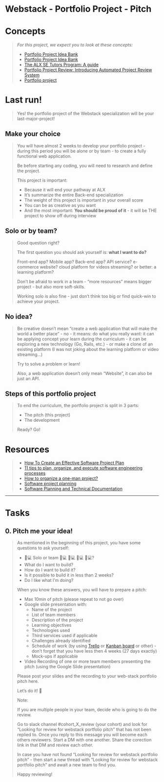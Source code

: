# Webstack - Portfolio Project - Pitch

# Concepts
> 
> _For this project, we expect you to look at these concepts:_
> 
> -   [Portfolio Project Idea Bank](https://github.com/Ahmed-A-T/ALX-SE-Learning-Journey/blob/main/Concepts/Portfolio_Project_Idea_Bank.md)
> -   [Portfolio Project Idea Bank](https://github.com/Ahmed-A-T/ALX-SE-Learning-Journey/blob/main/Concepts/Portfolio_Project_Idea_Bank.md)
> -   [The ALX SE Tutors Program: A guide](https://github.com/Ahmed-A-T/ALX-SE-Learning-Journey/blob/main/Concepts/ALX-SE_Tutors_Program.md)
> -   [Portfolio Project Review: Introducing Automated Project Review System](https://intranet.alxswe.com/concepts/107416)
> -   [Portfolio project](https://github.com/Ahmed-A-T/ALX-SE-Learning-Journey/blob/main/Concepts/Portfolio_project.md)

# Last run!
> 
> Yes! the portfolio project of the Webstack specialization will be your last-major-project!

## Make your choice
> 
> You will have almost 2 weeks to develop your portfolio project - during this period you will be alone or by team - to create a fully functional web application.
> 
> Be before starting any coding, you will need to research and define the project.
> 
> This project is important:
> 
> -   Because it will end your pathway at ALX
> -   It’s summarize the entire Back-end specialization
> -   The weight of this project is important in your overall score
> -   You can be as creative as you want
> -   And the most important: **You should be proud of it** - it will be THE project to show off during interview

## Solo or by team?
> 
> Good question right?
> 
> The first question you should ask yourself is: **what I want to do?**
> 
> Front-end app? Mobile app? Back-end app? API service? e-commerce website? cloud platform for videos streaming? or better: a learning platform?
> 
> Don’t be afraid to work in a team - “more resources” means bigger project - but also more soft-skills.
> 
> Working solo is also fine - just don’t think too big or find quick-win to achieve your project.

## No idea?
> 
> Be creative doesn’t mean “create a web application that will make the world a better place” - no - it means: do what you really want: it can be applying concept your learn during the curriculum - it can be exploring a new technology (Go, Rails, etc.) - or make a clone of an existing platform (I was not joking about the learning platform or video streaming…)
> 
> Try to solve a problem or learn!
> 
> Also, a web application doesn’t only mean “Website”, it can also be just an API.

## Steps of this portfolio project
> 
> To end the curriculum, the portfolio project is split in 3 parts:
> 
> -   The pitch (this project)
> -   The development
> 
> Ready? Go!

# Resources
> -   [How To Create an Effective Software Project Plan](https://www.indeed.com/career-advice/career-development/software-project-plan "How To Create an Effective Software Project Plan")
> -   [11 tips to plan, organize, and execute software engineering processes](https://www.teamwork.com/blog/software-engineering-processes/ "11 tips to plan, organize, and execute software engineering processes")
> -   [How to organize a one-man project?](https://softwareengineering.stackexchange.com/questions/98101/how-to-organize-a-one-man-project "How to organize a one-man project?")
> -   [Software project planning](https://www.youtube.com/watch?feature=shared&v=X6CkWPjLkhg "Software project planning")
> -   [Software Planning and Technical Documentation](https://www.youtube.com/watch?feature=shared&v=2qlcY9LkFik "Software Planning and Technical Documentation")

---

# Tasks

## 0\. Pitch me your idea!
> As mentioned in the beginning of this project, you have some questions to ask yourself:
> 
> -   👨💻 Solo or team 👩💻 👨💻 👩💻 👨💻?
> -   What do I want to build?
> -   How do I want to build it?
> -   Is it possible to build it in less than 2 weeks?
> -   Do I like what I’m doing?
> 
> When you know these answers, you will have to prepare a pitch:
> 
> -   Max 10min of pitch (please repeat to not go over)
> -   Google slide presentation with:
>     -   Name of the project
>     -   List of team members
>     -   Description of the project
>     -   Learning objectives
>     -   Technologies used
>     -   Third services used if applicable
>     -   Challenges already identified
>     -   Schedule of work (by using [Trello](https://trello.com/en "Trello") or [Kanban board](https://kanbanflow.com/ "Kanban board") or other) - don’t forget that you have less then 4 weeks (27 days exactly)
>     -   Mock-ups if applicable
> -   Video Recording of one or more team members presenting the pitch (using the Google Slide presentation)
> 
> Please post your slides and the recording to your web-stack portfolio pitch here.
> 
> Let’s do it! 💪
> 
> Note:
> 
> If you are multiple people in your team, decide who is going to do the review.
> 
> Go to slack channel #cohort\_X\_review (your cohort) and look for “Looking for review for webstack portfolio pitch” that has not been replied to. Once you reply to this message you will become each others reviewers. Start a DM with one another. Share the corection link in that DM and review each other.
> 
> In case you have not found “Looking for review for webstack portfolio pitch” - then start a new thread with “Looking for review for webstack portfolio pitch” and await a new team to find you.
> 
> Happy reviewing!
